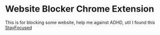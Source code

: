 # Website Blocker Chrome Extension

This is for blocking some website, help me against ADHD, util I found this [StayFocused](https://chromewebstore.google.com/detail/stayfocusd-block-distract/laankejkbhbdhmipfmgcngdelahlfoji)
